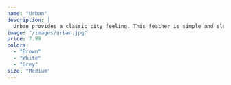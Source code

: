 ```yaml
---
name: "Urban"
description: |
  Urban provides a classic city feeling. This feather is simple and sleek.
image: "/images/urban.jpg"
price: 7.99
colors:
  - "Brown"
  - "White"
  - "Grey"
size: "Medium"
---
```

